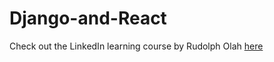 # Django-and-React
Check out the LinkedIn learning course by Rudolph Olah [here](https://www.linkedin.com/learning/building-react-and-django-apps/create-a-full-stack-react-app-with-django-rest-framework?autoplay=true)
